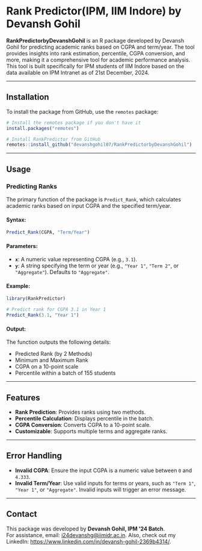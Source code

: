 # Rank Predictor(IPM, IIM Indore) by Devansh Gohil

**RankPredictorbyDevanshGohil** is an R package developed by Devansh Gohil for predicting academic ranks based on CGPA and term/year. The tool provides insights into rank estimation, percentile, CGPA conversion, and more, making it a comprehensive tool for academic performance analysis. This tool is built specifically for IPM students of IIM Indore based on the data available on IPM Intranet as of 21st December, 2024.

---

## Installation

To install the package from GitHub, use the `remotes` package:

```R
# Install the remotes package if you don't have it
install.packages("remotes")

# Install RankPredictor from GitHub
remotes::install_github("devanshgohil07/RankPredictorbyDevanshGohil")
```

---

## Usage

### Predicting Ranks

The primary function of the package is `Predict_Rank`, which calculates academic ranks based on input CGPA and the specified term/year.

#### Syntax:
```R
Predict_Rank(CGPA, "Term/Year")
```

#### Parameters:
- **`x`**: A numeric value representing CGPA (e.g., `3.1`).
- **`y`**: A string specifying the term or year (e.g., `"Year 1"`, `"Term 2"`, or `"Aggregate"`). Defaults to `"Aggregate"`.

#### Example:
```R
library(RankPredictor)

# Predict rank for CGPA 3.1 in Year 1
Predict_Rank(3.1, "Year 1")
```

#### Output:
The function outputs the following details:
- Predicted Rank (by 2 Methods)
- Minimum and Maximum Rank
- CGPA on a 10-point scale
- Percentile within a batch of 155 students

---

## Features

- **Rank Prediction**: Provides ranks using two methods.
- **Percentile Calculation**: Displays percentile in the batch.
- **CGPA Conversion**: Converts CGPA to a 10-point scale.
- **Customizable**: Supports multiple terms and aggregate ranks.

---

## Error Handling

- **Invalid CGPA**: Ensure the input CGPA is a numeric value between `0` and `4.333`.
- **Invalid Term/Year**: Use valid inputs for terms or years, such as `"Term 1"`, `"Year 1"`, or `"Aggregate"`. Invalid inputs will trigger an error message.
---

## Contact

This package was developed by **Devansh Gohil, IPM '24 Batch**.  
For assistance, email: [i24devanshg@iimidr.ac.in](mailto:i24devanshg@iimidr.ac.in).
Also, check out my LinkedIn: https://www.linkedin.com/in/devansh-gohil-2369b4314/.

